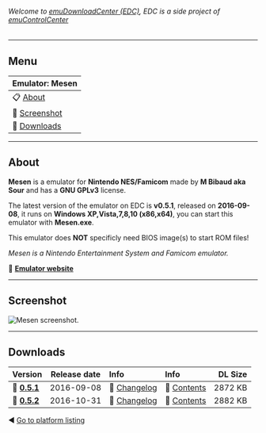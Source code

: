 ###### Welcome to [emuDownloadCenter (EDC)](https://github.com/PhoenixInteractiveNL/emuDownloadCenter/wiki/), EDC is a side project of [emuControlCenter](https://github.com/PhoenixInteractiveNL/emuControlCenter/wiki/)
***
## Menu
| **Emulator: Mesen** |
|:---------|
| :clipboard: [About](#about) |
| :sunrise: [Screenshot](#screenshot) |
| :floppy_disk: [Downloads](#downloads) |
***
## About
**Mesen** is a emulator for **Nintendo NES/Famicom** made by **M Bibaud aka Sour** and has a **GNU GPLv3** license.

The latest version of the emulator on EDC is **v0.5.1**, released on **2016-09-08**, it runs on **Windows XP,Vista,7,8,10 (x86,x64)**, you can start this emulator with **Mesen.exe**.

This emulator does **NOT** specificly need BIOS image(s) to start ROM files!

_Mesen is a Nintendo Entertainment System and Famicom emulator._

:link: [**Emulator website**](http://mesen.ca)
***
## Screenshot
![](https://raw.githubusercontent.com/PhoenixInteractiveNL/emuDownloadCenter/master/hooks/mesen/screen.jpg "Mesen screenshot.")
***
## Downloads
| Version  | Release date  | Info       | Info       | DL Size    |
|:---------|:-------------:|:-----------|:-----------|-----------:|
| :floppy_disk: [**0.5.1**](https://github.com/PhoenixInteractiveNL/edc-repo0004/raw/master/mesen/0.5.1.7z) | 2016-09-08 | :page_facing_up: [Changelog](https://github.com/PhoenixInteractiveNL/edc-repo0004/blob/master/mesen/0.5.1_changelog.txt) | :mag_right: [Contents](https://github.com/PhoenixInteractiveNL/edc-repo0004/blob/master/mesen/0.5.1_contents.txt) | 2872 KB |
| :floppy_disk: [**0.5.2**](https://github.com/PhoenixInteractiveNL/edc-repo0004/raw/master/mesen/0.5.2.7z) | 2016-10-31 | :page_facing_up: [Changelog](https://github.com/PhoenixInteractiveNL/edc-repo0004/blob/master/mesen/0.5.2_changelog.txt) | :mag_right: [Contents](https://github.com/PhoenixInteractiveNL/edc-repo0004/blob/master/mesen/0.5.2_contents.txt) | 2882 KB |

:arrow_backward: [Go to platform listing](https://github.com/PhoenixInteractiveNL/emuDownloadCenter/wiki/EDC-Platform-List)
